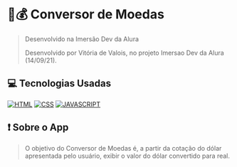 # 📱💰 Conversor de Moedas
> Desenvolvido na Imersão Dev da Alura
> 
> Desenvolvido por Vitória de Valois, no projeto Imersao Dev da Alura (14/09/21).

## 💻 Tecnologias Usadas

[![HTML](https://img.shields.io/badge/HTML5-E34F26?style=for-the-badge&logo=html5&logoColor=white)](#)
[![CSS](https://img.shields.io/badge/CSS3-1572B6?style=for-the-badge&logo=css3&logoColor=white)](#)
[![JAVASCRIPT](https://img.shields.io/badge/JavaScript-323330?style=for-the-badge&logo=javascript&logoColor=F7DF1E)](#)


## ❗ Sobre o App
> O objetivo do Conversor de Moedas é, a partir da cotação do dólar apresentada pelo usuário, exibir o valor do dólar convertido para real.
